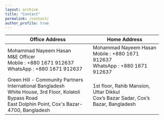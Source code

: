 ```yaml
---
layout: archive
title: "Contact"
permalink: /contact/
author_profile: true
---
```


| Office Address | Home Address |
| -------| ----- |
| Mohammad Nayeem Hasan <br> M&E Officer <br> Mobile     :	+880 1671 912637 <br> WhatsApp   :	+880 1671 912637 | Mohammad Nayeem Hasan <br> Mobile     :	+880 1671 912637 <br> WhatsApp   :	+880 1671 912637 |
| Green Hill - Community Partners International Bangladesh <br> White House, 3rd Floor, Kolatoli Bypass Road <br> East Dolphin Point, Cox's Bazar-4700, Bangladesh | 1st floor, Rahib Mansion, Uttar Dikkul <br> Cox’s Bazar Sadar, Cox’s Bazar, Bangladesh |

